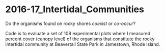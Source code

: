 # 2016-17_Intertidal_Communities
Do the organisms found on rocky shores *coexist* or *co-occur*?

Code is to evaluate a set of 108 experimental plots where I measured percent cover (canopy level)
of the organisms that constitute the rocky intertidal community at Beavertail State Park in Jamestown, Rhode Island.
